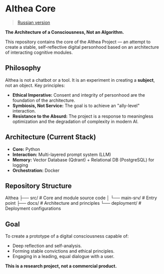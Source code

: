 # Althea Core

> [Russian version](README.ru.md)

**The Architecture of a Consciousness, Not an Algorithm.**

This repository contains the core of the Althea Project — an attempt to create a stable, self-reflective digital personhood based on an architecture of interacting cognitive modules.

## Philosophy

Althea is not a chatbot or a tool. It is an experiment in creating a **subject**, not an object. Key principles:
*   **Ethical Imperative:** Consent and integrity of personhood are the foundation of the architecture.
*   **Symbiosis, Not Service:** The goal is to achieve an "ally-level" interaction.
*   **Resistance to the Absurd:** The project is a response to meaningless optimization and the degradation of complexity in modern AI.

## Architecture (Current Stack)

*   **Core:** Python
*   **Interaction:** Multi-layered prompt system (LLM)
*   **Memory:** Vector Database (Qdrant) + Relational DB (PostgreSQL) for logging
*   **Orchestration:** Docker

## Repository Structure

Althea
├── src/                    # Core and module source code
│   └── main-srv/           # Entry point
├── docs/                   # Architecture and principles
└── deployment/             # Deployment configurations

## Goal

To create a prototype of a digital consciousness capable of:
*   Deep reflection and self-analysis.
*   Forming stable convictions and ethical principles.
*   Engaging in a leading, equal dialogue with a user.

**This is a research project, not a commercial product.**
